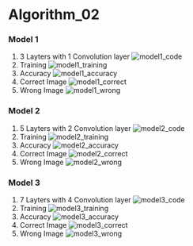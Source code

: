 # Algorithm_02

### Model 1
1. 3 Layters with 1 Convolution layer
![model1_code](https://user-images.githubusercontent.com/39620495/121802926-e92bc100-cc79-11eb-8599-4488d2f71e87.png)
2. Training
![model1_training](https://user-images.githubusercontent.com/39620495/121802923-e8932a80-cc79-11eb-8636-20ceade9817d.png)
3. Accuracy
![model1_accuracy](https://user-images.githubusercontent.com/39620495/121802922-e7fa9400-cc79-11eb-8c37-d1a5c558f10f.png)
4. Correct Image
![model1_correct](https://user-images.githubusercontent.com/39620495/121802920-e7fa9400-cc79-11eb-9fa6-3d211c6f9c50.png)
5. Wrong Image
![model1_wrong](https://user-images.githubusercontent.com/39620495/121802919-e761fd80-cc79-11eb-9d6c-fc12ae08e90c.png)

### Model 2
1. 5 Layters with 2 Convolution layer
![model2_code](https://user-images.githubusercontent.com/39620495/121802925-e92bc100-cc79-11eb-8b6e-b97d8647cbd8.png)
2. Training
![model2_training](https://user-images.githubusercontent.com/39620495/121802918-e761fd80-cc79-11eb-9663-4ccbd95e728a.png)
3. Accuracy
![model2_accuracy](https://user-images.githubusercontent.com/39620495/121802917-e6c96700-cc79-11eb-9512-7ca28f15c48d.png)
4. Correct Image
![model2_correct](https://user-images.githubusercontent.com/39620495/121802916-e6c96700-cc79-11eb-9280-09a8005eceb8.png)
5. Wrong Image
![model2_wrong](https://user-images.githubusercontent.com/39620495/121802915-e630d080-cc79-11eb-85ac-cc63bb3a7f88.png)

### Model 3
1. 7 Layters with 4 Convolution layer
![model3_code](https://user-images.githubusercontent.com/39620495/121802924-e8932a80-cc79-11eb-94b8-e6451394c791.png)
2. Training
![model3_training](https://user-images.githubusercontent.com/39620495/121802914-e630d080-cc79-11eb-9787-35d67621c00a.png)
3. Accuracy
![model3_accuracy](https://user-images.githubusercontent.com/39620495/121802913-e5983a00-cc79-11eb-994b-b578882f287f.png)
4. Correct Image
![model3_correct](https://user-images.githubusercontent.com/39620495/121802911-e5983a00-cc79-11eb-8b3d-7ecb1950721f.png)
5. Wrong Image
![model3_wrong](https://user-images.githubusercontent.com/39620495/121802908-e4670d00-cc79-11eb-94c6-beced5b89e87.png)
